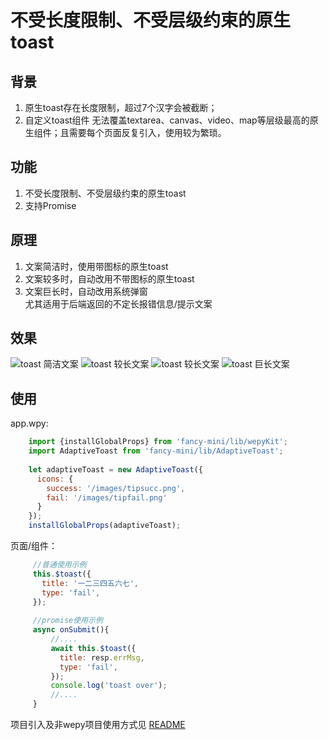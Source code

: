 # 不受长度限制、不受层级约束的原生toast

## 背景
1. 原生toast存在长度限制，超过7个汉字会被截断；
2. 自定义toast组件 无法覆盖textarea、canvas、video、map等层级最高的原生组件；且需要每个页面反复引入，使用较为繁琐。

## 功能
1. 不受长度限制、不受层级约束的原生toast
2. 支持Promise

## 原理
1. 文案简洁时，使用带图标的原生toast
2. 文案较多时，自动改用不带图标的原生toast
3. 文案巨长时，自动改用系统弹窗  
尤其适用于后端返回的不定长报错信息/提示文案

## 效果
![](./images/toast/short.png "toast 简洁文案")
![](./images/toast/mid1.png "toast 较长文案")
![](./images/toast/mid2.png "toast 较长文案")
![](./images/toast/long.png "toast 巨长文案")

## 使用
app.wpy:
```js
    import {installGlobalProps} from 'fancy-mini/lib/wepyKit';
    import AdaptiveToast from 'fancy-mini/lib/AdaptiveToast';
    
    let adaptiveToast = new AdaptiveToast({
      icons: {
        success: '/images/tipsucc.png',
        fail: '/images/tipfail.png'
      }
    });
    installGlobalProps(adaptiveToast);
```

页面/组件：
```js
	 //普通使用示例
	 this.$toast({
	   title: '一二三四五六七',
	   type: 'fail',
	 });
	 
	 //promise使用示例
	 async onSubmit(){
	 	 //....
		 await this.$toast({
		   title: resp.errMsg,
		   type: 'fail',
		 });
		 console.log('toast over');
		 //....
	 }
```

项目引入及非wepy项目使用方式见 [README](../README.md)